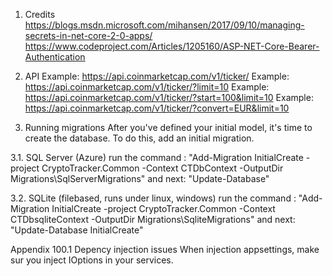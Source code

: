 
1. Credits
https://blogs.msdn.microsoft.com/mihansen/2017/09/10/managing-secrets-in-net-core-2-0-apps/
https://www.codeproject.com/Articles/1205160/ASP-NET-Core-Bearer-Authentication

2. API
Example: https://api.coinmarketcap.com/v1/ticker/
Example: https://api.coinmarketcap.com/v1/ticker/?limit=10
Example: https://api.coinmarketcap.com/v1/ticker/?start=100&limit=10
Example: https://api.coinmarketcap.com/v1/ticker/?convert=EUR&limit=10

3. Running migrations
After you've defined your initial model, it's time to create the database. To do this, add an initial migration.

3.1. SQL Server (Azure)
run the command : "Add-Migration InitialCreate -project CryptoTracker.Common -Context CTDbContext -OutputDir Migrations\SqlServerMigrations"
and next: "Update-Database"

3.2. SQLite (filebased, runs under linux, windows)
run the command : "Add-Migration InitialCreate -project CryptoTracker.Common -Context CTDbsqliteContext -OutputDir Migrations\SqliteMigrations"
and next: "Update-Database InitialCreate"

Appendix
100.1 Depency injection issues
When injection appsettings, make sur you inject IOptions<AppSettings> in your services.
